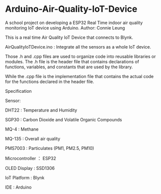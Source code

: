 # Arduino-Air-Quality-IoT-Device
A school project on developing a ESP32 Real Time indoor air quality monitoring IoT device using Arduino.
Author: Connie Leung

This is a real time Air Quality IoT Device that connects to Blynk.

AirQualityIoTDevice.ino : Integrate all the sensors as a whole IoT device.

Those .h and .cpp files are used to organize code into reusable libraries or modules. 
The .h file is the header file that contains declarations of functions, variables, and constants that are used by the library.

While the .cpp file is the implementation file that contains the actual code for the functions declared in the header file.

Specification


Sensor:

DHT22   : Temperature and Humidity

SGP30   : Carbon Dioxide and Volatile Organic Compounds

MQ-4    : Methane

MQ-135  : Overall air quality

PMS7003 : Particulates (PM1, PM2.5, PM10)

Microcontroller ： ESP32

OLED Display : SSD1306

IoT Platform : Blynk

IDE : Arduino
